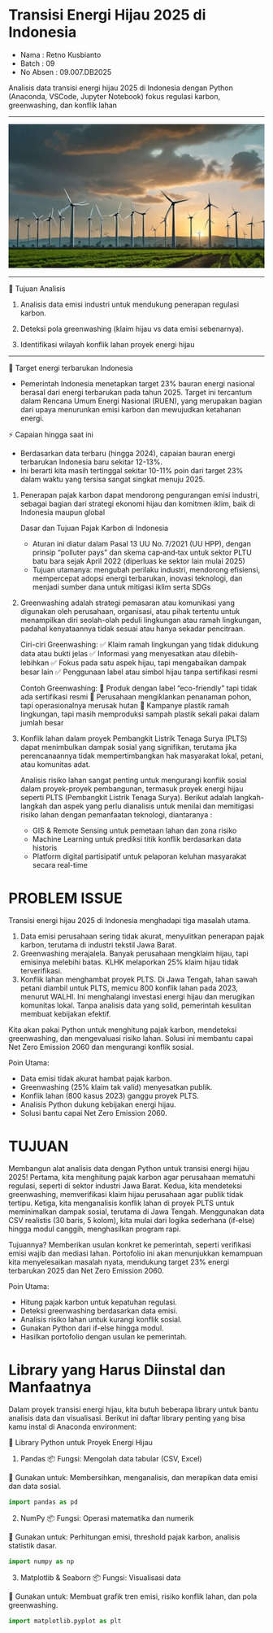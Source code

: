 # Transisi Energi Hijau 2025 di Indonesia
- Nama      : Retno Kusbianto
- Batch     : 09
- No Absen  : 09.007.DB2025 

Analisis data transisi energi hijau 2025 di Indonesia dengan Python (Anaconda, VSCode, Jupyter Notebook) fokus regulasi karbon, greenwashing, dan konflik lahan

---
![TRANSISIENERGIHIJAU](https://github.com/retno-kusbianto/Analisis-Transisi-Energi-Hijau-2025-di-Indonesia/blob/main/Green%20Energy%20Transition%20Analysis%202025%20in%20Indonesia.jpeg)

---

🎯 Tujuan Analisis

1. Analisis data emisi industri untuk mendukung penerapan regulasi karbon.

2. Deteksi pola greenwashing (klaim hijau vs data emisi sebenarnya).

3. Identifikasi wilayah konflik lahan proyek energi hijau

---

🌱 Target energi terbarukan Indonesia

- Pemerintah Indonesia menetapkan target 23% bauran energi nasional berasal dari energi terbarukan pada tahun 2025. Target ini tercantum dalam Rencana Umum Energi Nasional (RUEN), yang merupakan bagian dari upaya menurunkan emisi karbon dan mewujudkan ketahanan energi.

⚡ Capaian hingga saat ini

- Berdasarkan data terbaru (hingga 2024), capaian bauran energi terbarukan Indonesia baru sekitar 12-13%.
- Ini berarti kita masih tertinggal sekitar 10-11% poin dari target 23% dalam waktu yang tersisa sangat singkat menuju 2025.

1. Penerapan pajak karbon dapat mendorong pengurangan emisi industri, sebagai bagian dari strategi ekonomi hijau dan komitmen iklim, baik di Indonesia maupun global

    Dasar dan Tujuan Pajak Karbon di Indonesia
    - Aturan ini diatur dalam Pasal 13 UU No. 7/2021 (UU HPP), dengan prinsip “polluter pays” dan skema cap‑and‑tax untuk sektor PLTU batu bara sejak April 2022 (diperluas ke sektor lain mulai 2025) 
    - Tujuan utamanya: mengubah perilaku industri, mendorong efisiensi, mempercepat adopsi energi terbarukan, inovasi teknologi, dan menjadi sumber dana untuk mitigasi iklim serta SDGs 

2. Greenwashing adalah strategi pemasaran atau komunikasi yang digunakan oleh perusahaan, organisasi, atau pihak tertentu untuk menampilkan diri seolah-olah peduli lingkungan atau ramah lingkungan, padahal kenyataannya tidak sesuai atau hanya sekadar pencitraan.

    Ciri-ciri Greenwashing:
    ✅ Klaim ramah lingkungan yang tidak didukung data atau bukti jelas
    ✅ Informasi yang menyesatkan atau dilebih-lebihkan
    ✅ Fokus pada satu aspek hijau, tapi mengabaikan dampak besar lain
    ✅ Penggunaan label atau simbol hijau tanpa sertifikasi resmi

    Contoh Greenwashing:
    🌱 Produk dengan label “eco-friendly” tapi tidak ada sertifikasi resmi
    🌱 Perusahaan mengiklankan penanaman pohon, tapi operasionalnya merusak hutan
    🌱 Kampanye plastik ramah lingkungan, tapi masih memproduksi sampah plastik sekali pakai dalam jumlah besar

3. Konflik lahan dalam proyek Pembangkit Listrik Tenaga Surya (PLTS) dapat menimbulkan dampak sosial yang signifikan, terutama jika perencanaannya tidak mempertimbangkan hak masyarakat lokal, petani, atau komunitas adat.

    Analisis risiko lahan sangat penting untuk mengurangi konflik sosial dalam proyek-proyek pembangunan, termasuk proyek energi hijau seperti PLTS (Pembangkit Listrik Tenaga Surya). Berikut adalah langkah-langkah dan aspek yang perlu
    dianalisis untuk menilai dan memitigasi risiko lahan dengan pemanfaatan teknologi, diantaranya :
    - GIS & Remote Sensing untuk pemetaan lahan dan zona risiko
    - Machine Learning untuk prediksi titik konflik berdasarkan data historis
    - Platform digital partisipatif untuk pelaporan keluhan masyarakat secara real-time

# PROBLEM ISSUE

Transisi energi hijau 2025 di Indonesia menghadapi tiga masalah utama.
1. Data emisi perusahaan sering tidak akurat, menyulitkan penerapan pajak karbon, terutama di industri tekstil Jawa Barat.
2. Greenwashing merajalela. Banyak perusahaan mengklaim hijau, tapi emisinya melebihi batas. KLHK melaporkan 25% klaim hijau tidak terverifikasi.
3. Konflik lahan menghambat proyek PLTS. Di Jawa Tengah, lahan sawah petani diambil untuk PLTS, memicu 800 konflik lahan pada 2023, menurut WALHI. Ini menghalangi investasi energi hijau dan merugikan komunitas lokal. Tanpa analisis data yang solid, pemerintah kesulitan membuat kebijakan efektif.

Kita akan pakai Python untuk menghitung pajak karbon, mendeteksi greenwashing, dan mengevaluasi risiko lahan. Solusi ini membantu capai Net Zero Emission 2060 dan mengurangi konflik sosial. 

Poin Utama:
- Data emisi tidak akurat hambat pajak karbon.
- Greenwashing (25% klaim tak valid) menyesatkan publik.
- Konflik lahan (800 kasus 2023) ganggu proyek PLTS.
- Analisis Python dukung kebijakan energi hijau.
- Solusi bantu capai Net Zero Emission 2060.

# TUJUAN

Membangun alat analisis data dengan Python untuk transisi energi hijau 2025! Pertama, kita menghitung pajak karbon agar perusahaan mematuhi regulasi, seperti di sektor industri Jawa Barat. Kedua, kita mendeteksi greenwashing, memverifikasi klaim hijau perusahaan agar publik tidak tertipu. Ketiga, kita menganalisis konflik lahan di proyek PLTS untuk meminimalkan dampak sosial, terutama di Jawa Tengah. Menggunakan data CSV realistis (30 baris, 5 kolom), kita mulai dari logika sederhana (if-else) hingga modul canggih, menghasilkan program rapi.

Tujuannya? Memberikan usulan konkret ke pemerintah, seperti verifikasi emisi wajib dan mediasi lahan. Portofolio ini akan menunjukkan kemampuan kita menyelesaikan masalah nyata, mendukung target 23% energi terbarukan 2025 dan Net Zero Emission 2060.

Poin Utama:
- Hitung pajak karbon untuk kepatuhan regulasi.
- Deteksi greenwashing berdasarkan data emisi.
- Analisis risiko lahan untuk kurangi konflik sosial.
- Gunakan Python dari if-else hingga modul.
- Hasilkan portofolio dengan usulan ke pemerintah.

# Library yang Harus Diinstal dan Manfaatnya

Dalam proyek transisi energi hijau, kita butuh beberapa library untuk bantu analisis data dan visualisasi. Berikut ini daftar library penting yang bisa kamu instal di Anaconda environment:

🔧 Library Python untuk Proyek Energi Hijau

1. Pandas
📦 Fungsi: Mengolah data tabular (CSV, Excel)

🧠 Gunakan untuk: Membersihkan, menganalisis, dan merapikan data emisi dan data sosial.

```python
import pandas as pd

```
2. NumPy
📦 Fungsi: Operasi matematika dan numerik

🧠 Gunakan untuk: Perhitungan emisi, threshold pajak karbon, analisis statistik dasar.

```python
import numpy as np

```
3. Matplotlib & Seaborn
📦 Fungsi: Visualisasi data

🧠 Gunakan untuk: Membuat grafik tren emisi, risiko konflik lahan, dan pola greenwashing.

```python
import matplotlib.pyplot as plt

```
  
